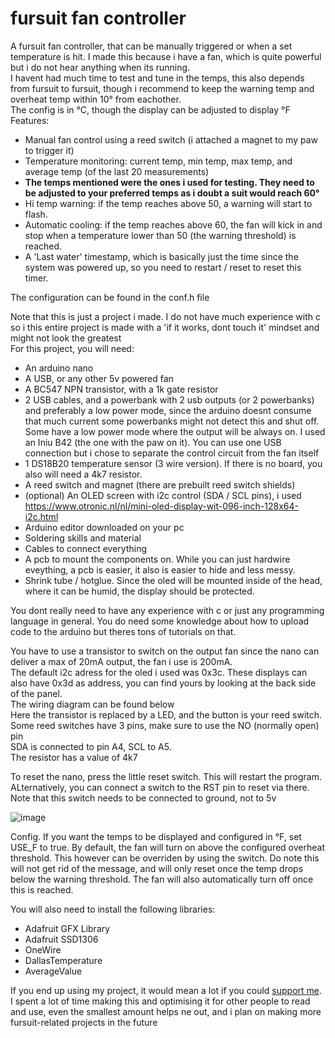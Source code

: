 # fursuit fan controller
A fursuit fan controller, that can be manually triggered or when a set temperature is hit. 
I made this because i have a fan, which is quite powerful but i do not hear anything when its running. <br>
I havent had much time to test and tune in the temps, this also depends from fursuit to fursuit, though i recommend to keep the warning temp and overheat temp within 10° from eachother.<br>
The config is in °C, though the display can be adjusted to display °F <br>
Features:
- Manual fan control using a reed switch (i attached a magnet to my paw to trigger it)
- Temperature monitoring: current temp, min temp, max temp, and average temp (of the last 20 measurements)
- **The temps mentioned were the ones i used for testing. They need to be adjusted to your preferred temps as i doubt a suit would reach 60°**
- Hi temp warning: if the temp reaches above 50, a warning will start to flash.
- Automatic cooling: if the temp reaches above 60, the fan will kick in and stop when a temperature lower than 50 (the warning threshold) is reached.
- A 'Last water' timestamp, which is basically just the time since the system was powered up, so you need to restart / reset to reset this timer.

The configuration can be found in the conf.h file

Note that this is just a project i made. I do not have much experience with c so i this entire project is made with a 'if it works, dont touch it' mindset and might not look the greatest
<br> For this project, you will need:

- An arduino nano
- A USB, or any other 5v powered fan
- A BC547 NPN transistor, with a 1k gate resistor
- 2 USB cables, and a powerbank with 2 usb outputs (or 2 powerbanks) and preferably a low power mode, since the arduino doesnt consume that much current some powerbanks might not detect this and shut off. Some have a low power mode where the output will be always on. I used an Iniu B42 (the one with the paw on it). You can use one USB connection but i chose to separate the control circuit from the fan itself
- 1 DS18B20 temperature sensor (3 wire version). If there is no board, you also will need a 4k7 resistor.
- A reed switch and magnet (there are prebuilt reed switch shields)
- (optional) An OLED screen with i2c control (SDA / SCL pins), i used https://www.otronic.nl/nl/mini-oled-display-wit-096-inch-128x64-i2c.html
- Arduino editor downloaded on your pc
- Soldering skills and material
- Cables to connect everything
- A pcb to mount the components on. While you can just hardwire eveything, a pcb is easier, it also is easier to hide and less messy.
- Shrink tube / hotglue. Since the oled will be mounted inside of the head, where it can be humid, the display should be protected.

You dont really need to have any experience with c or just any programming language in general.
You do need some knowledge about how to upload code to the arduino but theres tons of tutorials on that.

You have to use a transistor to switch on the output fan since the nano can deliver a max of 20mA output, the fan i use is 200mA. <br>
The default i2c adress for the oled i used was 0x3c. These displays can also have 0x3d as address, you can find yours by looking at the back side of the panel.<br>
The wiring diagram can be found below<br>
Here the transistor is replaced by a LED, and the button is your reed switch. Some reed switches have 3 pins, make sure to use the NO (normally open) pin<br>
SDA is connected to pin A4, SCL to A5.<br>
The resistor has a value of 4k7<br>

To reset the nano, press the little reset switch. This will restart the program.
ALternatively, you can connect a switch to the RST pin to reset via there. Note that this switch needs to be connected to ground, not to 5v

![image](https://github.com/Wolvinny/Fursuit-fan-controller/assets/84203950/aabab62c-70be-47c7-bdce-003191842c2d)

Config. 
If you want the temps to be displayed and configured in °F, set USE_F to true. 
By default, the fan will turn on above the configured overheat threshold. This however can be overriden by using the switch. Do note this will not get rid of the message, and will only reset once the temp drops below the warning threshold. The fan will also automatically turn off once this is reached.

You will also need to install the following libraries: 
- Adafruit GFX Library
- Adafruit SSD1306
- OneWire
- DallasTemperature
- AverageValue


If you end up using my project, it would mean a lot if you could [support me](https://kofi.wolvinny.dev). I spent a lot of time making this and optimising it for other people to read and use, even the smallest amount helps ne out, and i plan on making more fursuit-related projects in the future





 
